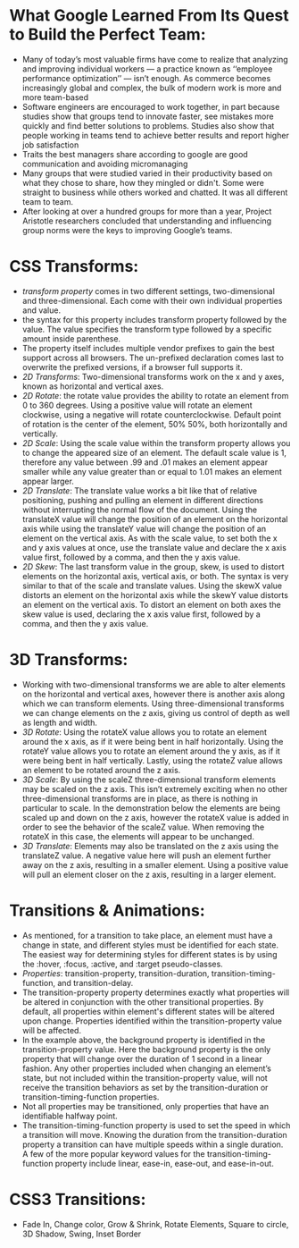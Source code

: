 # What Google Learned From Its Quest to Build the Perfect Team:

- Many of today’s most valuable firms have come to realize that analyzing and improving individual workers ­— a practice known as ‘‘employee performance optimization’’ — isn’t enough. As commerce becomes increasingly global and complex, the bulk of modern work is more and more team-based
- Software engineers are encouraged to work together, in part because studies show that groups tend to innovate faster, see mistakes more quickly and find better solutions to problems. Studies also show that people working in teams tend to achieve better results and report higher job satisfaction
- Traits the best managers share according to google are good communication and avoiding micromanaging
- Many groups that were studied varied in their productivity based on what they chose to share, how they mingled or didn't. Some were straight to business while others worked and chatted. It was all different team to team.
- After looking at over a hundred groups for more than a year, Project Aristotle researchers concluded that understanding and influencing group norms were the keys to improving Google’s teams. 
# CSS Transforms:
- *transform property* comes in two different settings, two-dimensional and three-dimensional. Each come with their own individual properties and value.
- the syntax for this property includes transform property followed by the value. The value specifies the transform type followed by a specific amount inside parenthese.
- The property itself includes multiple vendor prefixes to gain the best support across all browsers. The un-prefixed declaration comes last to overwrite the prefixed versions, if a browser full supports it.
- *2D Transforms*: Two-dimensional transforms work on the x and y axes, known as horizontal and vertical axes.
- *2D Rotate*: the rotate value provides the ability to rotate an element from 0 to 360 degrees. Using a positive value will rotate an element clockwise, using a negative will rotate counterclockwise. Default point of rotation is the center of the element, 50% 50%, both horizontally and vertically. 
- *2D Scale*: Using the scale value within the transform property allows you to change the appeared size of an element. The default scale value is 1, therefore any value between .99 and .01 makes an element appear smaller while any value greater than or equal to 1.01 makes an element appear larger.
- *2D Translate*: The translate value works a bit like that of relative positioning, pushing and pulling an element in different directions without interrupting the normal flow of the document. Using the translateX value will change the position of an element on the horizontal axis while using the translateY value will change the position of an element on the vertical axis. As with the scale value, to set both the x and y axis values at once, use the translate value and declare the x axis value first, followed by a comma, and then the y axis value.
- *2D Skew*: The last transform value in the group, skew, is used to distort elements on the horizontal axis, vertical axis, or both. The syntax is very similar to that of the scale and translate values. Using the skewX value distorts an element on the horizontal axis while the skewY value distorts an element on the vertical axis. To distort an element on both axes the skew value is used, declaring the x axis value first, followed by a comma, and then the y axis value.
# 3D Transforms:
- Working with two-dimensional transforms we are able to alter elements on the horizontal and vertical axes, however there is another axis along which we can transform elements. Using three-dimensional transforms we can change elements on the z axis, giving us control of depth as well as length and width.
- *3D Rotate*: Using the rotateX value allows you to rotate an element around the x axis, as if it were being bent in half horizontally. Using the rotateY value allows you to rotate an element around the y axis, as if it were being bent in half vertically. Lastly, using the rotateZ value allows an element to be rotated around the z axis.
- *3D Scale*: By using the scaleZ three-dimensional transform elements may be scaled on the z axis. This isn’t extremely exciting when no other three-dimensional transforms are in place, as there is nothing in particular to scale. In the demonstration below the elements are being scaled up and down on the z axis, however the rotateX value is added in order to see the behavior of the scaleZ value. When removing the rotateX in this case, the elements will appear to be unchanged.
- *3D Translate*: Elements may also be translated on the z axis using the translateZ value. A negative value here will push an element further away on the z axis, resulting in a smaller element. Using a positive value will pull an element closer on the z axis, resulting in a larger element.
# Transitions & Animations:
- As mentioned, for a transition to take place, an element must have a change in state, and different styles must be identified for each state. The easiest way for determining styles for different states is by using the :hover, :focus, :active, and :target pseudo-classes.
- *Properties*: transition-property, transition-duration, transition-timing-function, and transition-delay.
- The transition-property property determines exactly what properties will be altered in conjunction with the other transitional properties. By default, all properties within element's different states will be altered upon change. Properties identified within the transition-property value will be affected.
- In the example above, the background property is identified in the transition-property value. Here the background property is the only property that will change over the duration of 1 second in a linear fashion. Any other properties included when changing an element’s state, but not included within the transition-property value, will not receive the transition behaviors as set by the transition-duration or transition-timing-function properties.
- Not all properties may be transitioned, only properties that have an identifiable halfway point.
- The transition-timing-function property is used to set the speed in which a transition will move. Knowing the duration from the transition-duration property a transition can have multiple speeds within a single duration. A few of the more popular keyword values for the transition-timing-function property include linear, ease-in, ease-out, and ease-in-out.
# CSS3 Transitions:
- Fade In, Change color, Grow & Shrink, Rotate Elements, Square to circle, 3D Shadow, Swing, Inset Border
